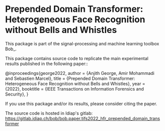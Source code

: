 # Prepended Domain Transformer: Heterogeneous Face Recognition without Bells and Whistles

This package is part of the signal-processing and machine learning toolbox Bob_. 

This package contains source code to replicate the main experimental results published in the following paper::

@inproceedings{george2022,
    author = {Anjith George, Amir Mohammadi and Sebastien Marcel},
    title = {Prepended Domain Transformer: Heterogeneous Face Recognition without Bells and Whistles},
    year = {2022},
    booktitle = {IEEE Transactions on Information Forensics and Security},
}

If you use this package and/or its results, please consider citing the paper.

The source code is hosted in Idiap's gitlab: https://gitlab.idiap.ch/bob/bob.paper.tifs2022_hfr_prepended_domain_transformer
